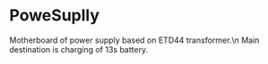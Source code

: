 # PoweSuplly
Motherboard of power supply based on ETD44 transformer.\n
Main destination is charging of 13s battery.
